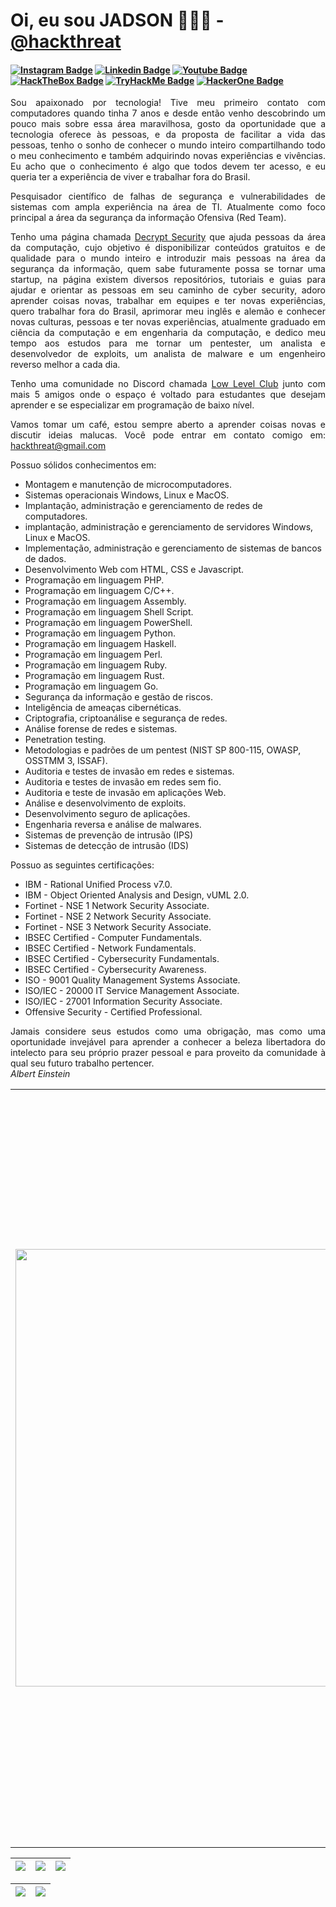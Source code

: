 # Oi, eu sou JADSON 👨🏻‍💻 - <a href="https://medium.com/@hackthreat">@hackthreat</a>

<h4>

[![Instagram Badge](https://img.shields.io/badge/Instagram-E4405F?style=for-the-badge&logo=instagram&logoColor=white)](https://www.instagram.com/hackthreat/)
[![Linkedin Badge](https://img.shields.io/badge/-Linkedin-blue?style=for-the-badge&logo=Linkedin&logoColor=white&link=https://github.com/hackthreat)](https://www.linkedin.com/in/hackthreat/)
[![Youtube Badge](https://img.shields.io/badge/YouTube-FF0000?style=for-the-badge&logo=youtube&logoColor=white)](https://www.youtube.com/@h4ckthreat)
[![HackTheBox Badge](https://img.shields.io/badge/HackTheBox-111927?style=for-the-badge&logo=Hack%20The%20Box&logoColor=9FEF00)](https://app.hackthebox.com/profile/1163217)
[![TryHackMe Badge](https://img.shields.io/badge/-TryHackMe-%23212C42?style=for-the-badge&logo=tryhackme&logoColor=white)](https://tryhackme.com/p/hackthreat)
[![HackerOne Badge](https://img.shields.io/badge/-HackerOne-%23494649?style=for-the-badge&logo=hackerone&logoColor=white)](https://hackerone.com/h4ckthreat)
 
</h4>

<p align="justify">Sou apaixonado por tecnologia! Tive meu primeiro contato com computadores quando tinha 7 anos e desde então venho descobrindo um pouco mais sobre essa área maravilhosa, gosto da oportunidade que a tecnologia oferece às pessoas, e da proposta de facilitar a vida das pessoas, tenho o sonho de conhecer o mundo inteiro compartilhando todo o meu conhecimento e também adquirindo novas experiências e vivências. Eu acho que o conhecimento é algo que todos devem ter acesso, e eu queria ter a experiência de viver e trabalhar fora do Brasil.</p>

<p align="justify">Pesquisador científico de falhas de segurança e vulnerabilidades de sistemas com ampla experiência na área de TI. Atualmente como foco principal a área da segurança da informação Ofensiva (Red Team).</p>

<p align="justify">Tenho uma página chamada <a href="https://www.instagram.com/decryptsec/">Decrypt Security</a> que ajuda pessoas da área da computação, cujo objetivo é disponibilizar conteúdos gratuitos e de qualidade para o mundo inteiro e introduzir mais pessoas na área da segurança da informação, quem sabe futuramente possa se tornar uma startup, na página existem diversos repositórios, tutoriais e guias para ajudar e orientar as pessoas em seu caminho de cyber security, adoro aprender coisas novas, trabalhar em equipes e ter novas experiências, quero trabalhar fora do Brasil, aprimorar meu inglês e alemão e conhecer novas culturas, pessoas e ter novas experiências, atualmente graduado em ciência da computação e em engenharia da computação, e dedico meu tempo aos estudos para me tornar um pentester, um analista e desenvolvedor de exploits, um analista de malware e um engenheiro reverso melhor a cada dia.</p>

<p align="justify">Tenho uma comunidade no Discord chamada <a href="https://www.instagram.com/lowlevelclub/">Low Level Club</a> junto com mais 5 amigos onde o espaço é voltado para estudantes que desejam aprender e se especializar em programação de baixo nível.</p>

<p align="justify">Vamos tomar um café, estou sempre aberto a aprender coisas novas e discutir ideias malucas. Você pode entrar em contato comigo em: <a href=mailto:hackthreat@gmail.com>hackthreat@gmail.com</a></p>

Possuo sólidos conhecimentos em:
<ul>
        <li>
          Montagem e manutenção de microcomputadores.
        </li>
        <li>
          Sistemas operacionais Windows, Linux e MacOS.
        </li>
        <li>
          Implantação, administração e gerenciamento de redes de computadores.
        </li>
        <li>
          implantação, administração e gerenciamento de servidores Windows, Linux e MacOS. 
        </li>
        <li>
          Implementação, administração e gerenciamento de sistemas de bancos de dados. 
        </li>
        <li>
          Desenvolvimento Web com HTML, CSS e Javascript. 
        </li>
        <li>
          Programação em linguagem PHP. 
        </li>
        <li>
          Programação em linguagem C/C++.
        </li>
        <li>
          Programação em linguagem Assembly.
        </li>
        <li>
          Programação em linguagem Shell Script.
        </li>
        <li>
          Programação em linguagem PowerShell.
        </li>
        <li>
          Programação em linguagem Python.
        </li>
         <li>
          Programação em linguagem Haskell.
        </li>
        <li>
          Programação em linguagem Perl.
        </li>
        <li>
          Programação em linguagem Ruby.
        </li>
        <li>
          Programação em linguagem Rust.
        </li>
        <li>
          Programação em linguagem Go.
        </li>
        <li>
          Segurança da informação e gestão de riscos.
        </li>
        <li>
          Inteligência de ameaças cibernéticas.
        </li>
        <li>
          Criptografia, criptoanálise e segurança de redes.
        </li>
        <li>
          Análise forense de redes e sistemas.
        </li>
        <li>
          Penetration testing.
        </li>
        <li>
          Metodologias e padrões de um pentest (NIST SP 800-115, OWASP, OSSTMM 3, ISSAF).
        </li>
        <li>
          Auditoria e testes de invasão em redes e sistemas.
        </li>
        <li>
          Auditoria e testes de invasão em redes sem fio.
        </li>
        <li>
          Auditoria e teste de invasão em aplicações Web.
        </li>
        <li>
          Análise e desenvolvimento de exploits.
        </li>
        <li>
          Desenvolvimento seguro de aplicações.
        </li>
        <li>
          Engenharia reversa e análise de malwares.
        </li>
        <li>
          Sistemas de prevenção de intrusão (IPS)
        </li>
        <li>
          Sistemas de detecção de intrusão (IDS)
        </li>
</ul>

Possuo as seguintes certificações:
<ul>
        <li>
          IBM - Rational Unified Process v7.0.
        </li>
        <li>
          IBM - Object Oriented Analysis and Design, vUML 2.0.
        </li>
        <li>
          Fortinet - NSE 1 Network Security Associate.
        </li>
        <li>
          Fortinet - NSE 2 Network Security Associate.
        </li>
        <li>
          Fortinet - NSE 3 Network Security Associate.
        </li>
        <li>
          IBSEC Certified - Computer Fundamentals.
        </li>
        <li>
          IBSEC Certified - Network Fundamentals.
        </li>
        <li>
          IBSEC Certified - Cybersecurity Fundamentals.
        </li>
        <li>
          IBSEC Certified - Cybersecurity Awareness.
        </li>
         <li>
          ISO - 9001 Quality Management Systems Associate.
        </li>
         <li>
          ISO/IEC - 20000 IT Service Management Associate.
        </li>
         <li>
          ISO/IEC - 27001 Information Security Associate.
        </li>
        <li>
          Offensive Security - Certified Professional.
        </li>
</ul>

<p align="justify">Jamais considere seus estudos como uma obrigação, mas como uma oportunidade invejável para aprender a conhecer a beleza libertadora do intelecto para seu próprio prazer pessoal e para proveito da comunidade à qual seu futuro trabalho pertencer.<br><i>Albert Einstein</i></br></p>

<table border="0" cellspacing="0" cellpadding="0">
  <tr>
    <td style="border: 0";>
      <img width="700" src="https://i.imgur.com/7TxQnFN.png" />
    </td>
    <td style="border: 0";>
      <p align="justify">
        💻 Projeto focado em conteúdos de qualidade sobre segurança da informação: <a href="https://www.instagram.com/decryptsec/">Decrypt Security<a/>.
              <p align="justify">
        💻 Comunidade voltada para estudantes que desejam aprender e se especializar em programação de baixo nível: <a href="https://www.instagram.com/lowlevelclub/">Low Level Club<a/>.
      </p>
      <p align="justify">
       🌙 Fazendo conteúdos diários em: <a href="https://www.instagram.com/decryptsec/">Decrypt Security</a>, eu complemento esses conteúdos com: <a href="https://www.youtube.com/@decryptsec">vídeos no Youtube</a>.
      </p>
      <h3>Outros lugares onde você pode me encontrar:</h3>
      <ul>
        <li>
          🐦 <a href="https://twitter.com/hackthreat">Siga me no Twitter</a>
        </li>
        <li>
          📺 <a href="https://www.youtube.com/@h4ckthreat/">Inscreva-se no Youtube</a>
        </li>
        <li>
          📷 <a href="https://www.instagram.com/hackthreat/">Siga me no Instagram</a>
        </li>
        <li>
          📬 <a href=mailto:hackthreat@gmail.com>Entre em contato comigo no e-mail</a>
        </li>
      </ul>
    </td>
  </tr>
</table>

| ![](http://github-profile-summary-cards.vercel.app/api/cards/stats?username=hackthreat&theme=nord_dark) | ![](http://github-profile-summary-cards.vercel.app/api/cards/repos-per-language?username=hackthreat&hide=Html&theme=nord_dark) | ![](http://github-profile-summary-cards.vercel.app/api/cards/most-commit-language?username=hackthreat&theme=nord_dark) |
| :-: | :-: | :-: |

| ![](http://github-profile-summary-cards.vercel.app/api/cards/profile-details?username=hackthreat&theme=nord_dark) | ![](https://github-readme-streak-stats.herokuapp.com/?user=hackthreat&hide_border=true&date_format=M%20j%5B%2C%20Y%5D&background=2D3742&stroke=2D3742&ring=6bbbca&fire=6bbbca&currStreakNum=fff&sideNums=6bbbca&currStreakLabel=6bbbca&sideLabels=fff&dates=fff) |
| :-: | :-: |
